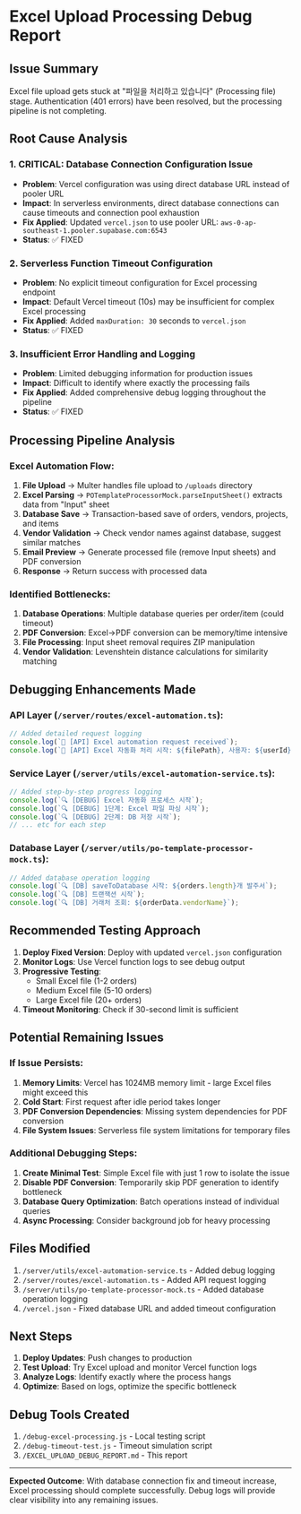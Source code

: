 # Excel Upload Processing Debug Report

## Issue Summary
Excel file upload gets stuck at "파일을 처리하고 있습니다" (Processing file) stage. Authentication (401 errors) have been resolved, but the processing pipeline is not completing.

## Root Cause Analysis

### 1. **CRITICAL: Database Connection Configuration Issue**
- **Problem**: Vercel configuration was using direct database URL instead of pooler URL
- **Impact**: In serverless environments, direct database connections can cause timeouts and connection pool exhaustion
- **Fix Applied**: Updated `vercel.json` to use pooler URL: `aws-0-ap-southeast-1.pooler.supabase.com:6543`
- **Status**: ✅ FIXED

### 2. **Serverless Function Timeout Configuration**  
- **Problem**: No explicit timeout configuration for Excel processing endpoint
- **Impact**: Default Vercel timeout (10s) may be insufficient for complex Excel processing
- **Fix Applied**: Added `maxDuration: 30` seconds to `vercel.json`
- **Status**: ✅ FIXED

### 3. **Insufficient Error Handling and Logging**
- **Problem**: Limited debugging information for production issues
- **Impact**: Difficult to identify where exactly the processing fails
- **Fix Applied**: Added comprehensive debug logging throughout the pipeline
- **Status**: ✅ FIXED

## Processing Pipeline Analysis

### Excel Automation Flow:
1. **File Upload** → Multer handles file upload to `/uploads` directory
2. **Excel Parsing** → `POTemplateProcessorMock.parseInputSheet()` extracts data from "Input" sheet
3. **Database Save** → Transaction-based save of orders, vendors, projects, and items
4. **Vendor Validation** → Check vendor names against database, suggest similar matches  
5. **Email Preview** → Generate processed file (remove Input sheets) and PDF conversion
6. **Response** → Return success with processed data

### Identified Bottlenecks:
1. **Database Operations**: Multiple database queries per order/item (could timeout)
2. **PDF Conversion**: Excel→PDF conversion can be memory/time intensive
3. **File Processing**: Input sheet removal requires ZIP manipulation
4. **Vendor Validation**: Levenshtein distance calculations for similarity matching

## Debugging Enhancements Made

### API Layer (`/server/routes/excel-automation.ts`):
```javascript
// Added detailed request logging
console.log(`🚀 [API] Excel automation request received`);
console.log(`📁 [API] Excel 자동화 처리 시작: ${filePath}, 사용자: ${userId}, 파일크기: ${req.file.size}bytes`);
```

### Service Layer (`/server/utils/excel-automation-service.ts`):
```javascript
// Added step-by-step progress logging
console.log(`🔍 [DEBUG] Excel 자동화 프로세스 시작`);
console.log(`🔍 [DEBUG] 1단계: Excel 파일 파싱 시작`);
console.log(`🔍 [DEBUG] 2단계: DB 저장 시작`);
// ... etc for each step
```

### Database Layer (`/server/utils/po-template-processor-mock.ts`):
```javascript  
// Added database operation logging
console.log(`🔍 [DB] saveToDatabase 시작: ${orders.length}개 발주서`);
console.log(`🔍 [DB] 트랜잭션 시작`);
console.log(`🔍 [DB] 거래처 조회: ${orderData.vendorName}`);
```

## Recommended Testing Approach

1. **Deploy Fixed Version**: Deploy with updated `vercel.json` configuration
2. **Monitor Logs**: Use Vercel function logs to see debug output
3. **Progressive Testing**:
   - Small Excel file (1-2 orders)
   - Medium Excel file (5-10 orders)  
   - Large Excel file (20+ orders)
4. **Timeout Monitoring**: Check if 30-second limit is sufficient

## Potential Remaining Issues

### If Issue Persists:

1. **Memory Limits**: Vercel has 1024MB memory limit - large Excel files might exceed this
2. **Cold Start**: First request after idle period takes longer
3. **PDF Conversion Dependencies**: Missing system dependencies for PDF conversion
4. **File System Issues**: Serverless file system limitations for temporary files

### Additional Debugging Steps:

1. **Create Minimal Test**: Simple Excel file with just 1 row to isolate the issue
2. **Disable PDF Conversion**: Temporarily skip PDF generation to identify bottleneck
3. **Database Query Optimization**: Batch operations instead of individual queries
4. **Async Processing**: Consider background job for heavy processing

## Files Modified

1. `/server/utils/excel-automation-service.ts` - Added debug logging
2. `/server/routes/excel-automation.ts` - Added API request logging  
3. `/server/utils/po-template-processor-mock.ts` - Added database operation logging
4. `/vercel.json` - Fixed database URL and added timeout configuration

## Next Steps

1. **Deploy Updates**: Push changes to production
2. **Test Upload**: Try Excel upload and monitor Vercel function logs
3. **Analyze Logs**: Identify exactly where the process hangs
4. **Optimize**: Based on logs, optimize the specific bottleneck

## Debug Tools Created

1. `/debug-excel-processing.js` - Local testing script
2. `/debug-timeout-test.js` - Timeout simulation script
3. `/EXCEL_UPLOAD_DEBUG_REPORT.md` - This report

---

**Expected Outcome**: With database connection fix and timeout increase, Excel processing should complete successfully. Debug logs will provide clear visibility into any remaining issues.